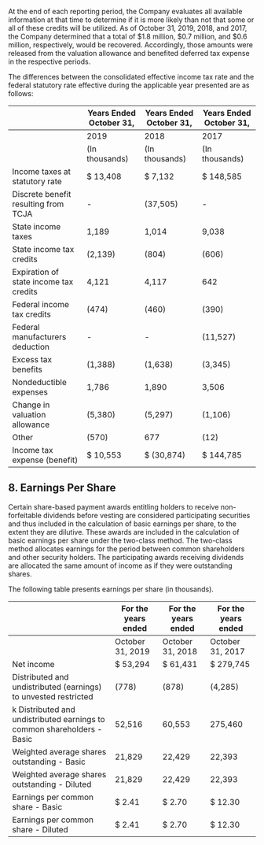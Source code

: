 At the end of each reporting period, the Company evaluates all available information at that time to determine if it is more likely than not that some or all of these credits will be utilized. As of October 31, 2019, 2018, and 2017, the Company determined that a total of $1.8 million, $0.7 million, and $0.6 million, respectively, would be recovered. Accordingly, those amounts were released from the valuation allowance and benefited deferred tax expense in the respective periods.

The differences between the consolidated effective income tax rate and the federal statutory rate effective during the applicable year presented are as follows:

|                                        | Years Ended October 31,   | Years Ended October 31,   | Years Ended October 31,   |
|----------------------------------------|---------------------------|---------------------------|---------------------------|
|                                        | 2019                      | 2018                      | 2017                      |
|                                        | (In thousands)            | (In thousands)            | (In thousands)            |
| Income taxes at statutory rate         | $ 13,408                  | $ 7,132                   | $ 148,585                 |
| Discrete benefit resulting from TCJA   | -                         | (37,505)                  | -                         |
| State income taxes                     | 1,189                     | 1,014                     | 9,038                     |
| State income tax credits               | (2,139)                   | (804)                     | (606)                     |
| Expiration of state income tax credits | 4,121                     | 4,117                     | 642                       |
| Federal income tax credits             | (474)                     | (460)                     | (390)                     |
| Federal manufacturers deduction        | -                         | -                         | (11,527)                  |
| Excess tax benefits                    | (1,388)                   | (1,638)                   | (3,345)                   |
| Nondeductible expenses                 | 1,786                     | 1,890                     | 3,506                     |
| Change in valuation allowance          | (5,380)                   | (5,297)                   | (1,106)                   |
| Other                                  | (570)                     | 677                       | (12)                      |
| Income tax expense (benefit)           | $ 10,553                  | $ (30,874)                | $ 144,785                 |

## 8. Earnings Per Share

Certain share-based payment awards entitling holders to receive non-forfeitable dividends before vesting are considered participating securities and thus included in the calculation of basic earnings per share, to the extent they are dilutive. These awards are included in the calculation of basic earnings per share under the two-class method. The two-class method allocates earnings for the period between common shareholders and other security holders. The participating awards receiving dividends are allocated the same amount of income as if they were outstanding shares.

The following table presents earnings per share (in thousands).

|                                                                          | For the years ended   | For the years ended   | For the years ended   |
|--------------------------------------------------------------------------|-----------------------|-----------------------|-----------------------|
|                                                                          | October 31, 2019      | October 31, 2018      | October 31, 2017      |
| Net income                                                               | $ 53,294              | $ 61,431              | $ 279,745             |
| Distributed and undistributed (earnings) to unvested restricted          | (778)                 | (878)                 | (4,285)               |
| k Distributed and undistributed earnings to common shareholders -  Basic | 52,516                | 60,553                | 275,460               |
| Weighted average shares outstanding - Basic                              | 21,829                | 22,429                | 22,393                |
| Weighted average shares outstanding - Diluted                            | 21,829                | 22,429                | 22,393                |
| Earnings per common share - Basic                                        | $ 2.41                | $ 2.70                | $ 12.30               |
| Earnings per common share - Diluted                                      | $ 2.41                | $ 2.70                | $ 12.30               |